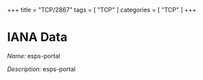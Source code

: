 +++
title = "TCP/2867"
tags = [ "TCP" ]
categories = [ "TCP" ]
+++

# IANA Data

_Name:_ esps-portal

_Description:_ esps-portal

